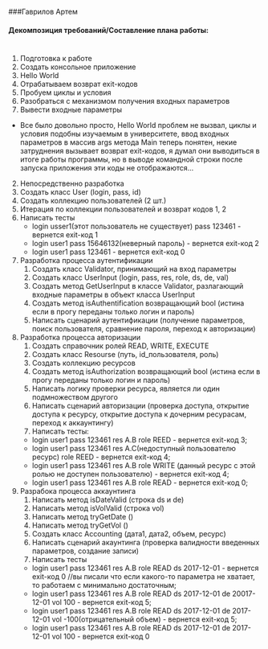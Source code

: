 ###Гаврилов Артем

#### Декомпозиция требований/Составление плана работы: <h1>
1. Подготовка к работе
 1.	Создать консольное приложение
 2.	Hello World 
 3.	Отрабатываем возврат exit-кодов
 4. Пробуем циклы и условия	
 5.	Разобраться с механизмом получения входных параметров
 6.	Вывести входные параметры
   * Все было довольно просто, Hello World проблем не вызвал, циклы и условия подобны изучаемым в университете, ввод входных параметров в массив args метода Main теперь понятен, некие затруднения вызывает возврат exit-кодов, я думал они выводиться в итоге работы программы, но в выводе командной строки после запуска приложения эти коды не отображаются...
2. Непосредственно разработка	
 1. Создать класс User (login, pass, id)	
 2.	Создать коллекцию пользователей (2 шт.)
 3. Итерация по коллекции пользователей и возврат кодов 1, 2 
 4. Написать тесты
    * login usser1(этот пользователь не существует) pass 123461 - вернется exit-код 1
    * login user1 pass 15646132(неверный пароль) - вернется exit-код 2
    * login user1 pass 123461 - вернется exit-код 0
 5.	Разработка процесса аутентификации
    1. Создать класс Validator, принимающий на вход параметры
    2. Создать класс UserInput (login, pass, res, role, ds, de, val)
    3. Создать метод GetUserInput в классе Validator, разлагающий входные параметры в объект класса UserInput
    4. Создать метод isAuthentification возвращающий bool (истина если в прогу переданы только логин и пароль)
    5. Написать сценарий аутентификации (получение параметров, поиск пользователя, сравнение пароля, переход к авторизации)      
 6.	Разработка процесса авторизации  
    1. Создать справочник ролей READ, WRITE, EXECUTE
    2. Создать класс Resourse (путь, id_пользователя, роль)
    3. Создать коллекцию ресурсов
    4. Создать метод isAuthorization возвращающий bool (истина если в прогу переданы только логин и пароль)
    5. Написать логику проверки ресурса, является ли один подмножеством другого
    6. Написать сценарий авторизации (проверка доступа, открытие доступа к ресурсу, открытие доступа к дочерним ресурасам, переход к аккаунтингу)
    6. Написать тесты:
      * login user1 pass 123461 res A.B role REED -  вернется exit-код 3;
      * login user1 pass 123461 res A.C(недоступный пользователю ресурс) role REED -  вернется exit-код 4;
      * login user1 pass 123461 res A.B role WRITE (данный ресурс с этой ролью не доступен пользователю) -  вернется exit-код 4;
      * login user1 pass 123461 res A.B role READ -  вернется exit-код 0;
 7. Разрабока процесса аккаунтинга
    1. Написать метод isDateValid (строка ds и de)
    2. Написать метод isVolValid (строка vol)
    3. Написать метод tryGetDate ()
    4. Написать метод tryGetVol ()
    5. Создать класс Accounting (дата1, дата2, объем, ресурс)
    6. Написать сценарий акаунтинга (проверка валидности введенных параметров, создание записи)
    7. Написать тесты
      * login user1 pass 123461 res A.B role READ ds 2017-12-01 -  вернется exit-код 0 //вы писали что если какого-то параметра не хватает, то работаем с минимально достаточным;
      * login user1 pass 123461 res A.B role READ ds 2017-12-01 de 20017-12-01 vol 100   -  вернется exit-код 5;
      * login user1 pass 123461 res A.B role READ ds 2017-12-01 de 2017-12-01 vol -100(отрицательный объем)   -  вернется exit-код 5;
      * login user1 pass 123461 res A.B role READ ds 2017-12-01 de 2017-12-01 vol 100 - вернется exit-код 0
